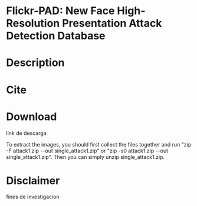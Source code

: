 # Flickr-PAD: New Face High-Resolution Presentation Attack Detection Database
# Description
# Cite
# Download
link de descarga

To extract the images, you should first collect the files together and run "zip -F attack1.zip --out single_attack1.zip" or "zip -s0 attack1.zip --out single_attack1.zip". Then you can simply unzip single_attack1.zip.
# Disclaimer
fines de investigacion
